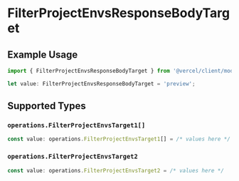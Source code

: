 # FilterProjectEnvsResponseBodyTarget

## Example Usage

```typescript
import { FilterProjectEnvsResponseBodyTarget } from '@vercel/client/models/operations';

let value: FilterProjectEnvsResponseBodyTarget = 'preview';
```

## Supported Types

### `operations.FilterProjectEnvsTarget1[]`

```typescript
const value: operations.FilterProjectEnvsTarget1[] = /* values here */
```

### `operations.FilterProjectEnvsTarget2`

```typescript
const value: operations.FilterProjectEnvsTarget2 = /* values here */
```

